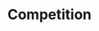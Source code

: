 ---
layout: competition
id: competition
permalink: /competition/
nav: true
nav-order: 5

title: Compet&shy;ition
long-title: Win an opulent spa escape plus £1000 worth of ELEMIS products
intro: In the idyllic and historic spa town of Harrogate sits Rudding Park, a gorgeous manor getaway where luxury and relaxation await. From long spa dips to private cinema screenings, £1000 worth of ELEMIS skincare and exquisite dining, this competition is set to replenish even the most wearied traveller.
enter-cta: Enter Now

features:

  - id: rudding-park
    title: Stay at the Exquisite Rudding Park Hotel
    description: Enjoy a two-night B&B stay in the gorgeous Follifoot Wing Room at Rudding Park, where contemporary design meets classic manor charms. Enjoy dinner one night at your choice of restaurants – the award-winning Horto, or laidback Clocktower, and spend the other night kicking back in the hotel’s cinema for a private screening with champagne and popcorn.

  - id: experiences
    title: Get Fully Pampered in the Hotel Spa
    description: For the duration of your stay, you’ll have unlimited access to Rudding Park’s exclusive spa. Reset with hydrotherapy and thermal experiences in the rooftop spa and garden, before indulging in a bespoke treatment for you and your plus one.

  - id: voucher
    title: Receive £1000 Worth of Elemis Products
    description: Your wellness escape doesn’t end here; refresh your beauty regime with £1000 of skincare products from ELEMIS. Enjoy a diverse selection of award-winning products by the No.1 British luxury skincare brand and revitalise your skincare routine.


competition-form:
  id: comp
  post-url: https://getform.io/f/3182e81e-bd60-4802-8aa8-9320d2adb31a
  expiry-date: 2020-01-21
  fields:
    - id: name
      type: text
      label: Name
      required: true
    - id: email
      type: email
      label: Email
      required: true
    - id: qualify
      type: radio
      label: Are you a UK resident and over the age of 18?
      required: true
      options:
        - id: qualify-true
          label: 'Yes'
          value: 'yes'
        - id: qualify-false
          label: 'No'
          value: 'no'
          invalid: true
    - id: opt-in
      type: radio
      label: I would like to sign up to be the first to discover exclusive offers, secret sales, and the latest product launches from ELEMIS. Sign up to join the ELEMIS family. For more information please view our <a class="link--underlined" href="https://www.elemis.com/privacy-policy" target="_blank">privacy&nbsp;policy</a>.*
      required: true
      options:
        - id: opt-in-true
          label: 'Yes'
          value: 'yes'
        - id: opt-in-false
          label: 'No'
          value: 'no'
  submit: Submit Entry
  terms: >
    By submitting your entry, you agree to the <a href="#" class="js-open-modal link--underlined" data-open-modal="competition-terms">terms and conditions</a> of this competition
---